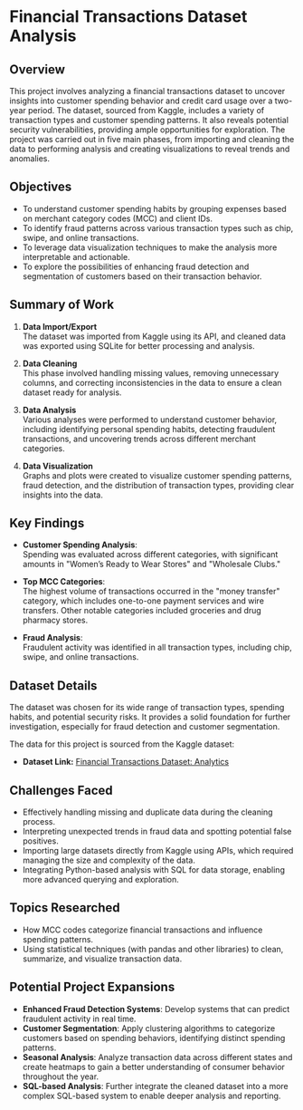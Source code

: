 # Financial Transactions Dataset Analysis

## Overview

This project involves analyzing a financial transactions dataset to uncover insights into customer spending behavior and credit card usage over a two-year period. The dataset, sourced from Kaggle, includes a variety of transaction types and customer spending patterns. It also reveals potential security vulnerabilities, providing ample opportunities for exploration. The project was carried out in five main phases, from importing and cleaning the data to performing analysis and creating visualizations to reveal trends and anomalies.

## Objectives

- To understand customer spending habits by grouping expenses based on merchant category codes (MCC) and client IDs.
- To identify fraud patterns across various transaction types such as chip, swipe, and online transactions.
- To leverage data visualization techniques to make the analysis more interpretable and actionable.
- To explore the possibilities of enhancing fraud detection and segmentation of customers based on their transaction behavior.

## Summary of Work

1. **Data Import/Export**  
   The dataset was imported from Kaggle using its API, and cleaned data was exported using SQLite for better processing and analysis.
   
2. **Data Cleaning**  
   This phase involved handling missing values, removing unnecessary columns, and correcting inconsistencies in the data to ensure a clean dataset ready for analysis.
   
3. **Data Analysis**  
   Various analyses were performed to understand customer behavior, including identifying personal spending habits, detecting fraudulent transactions, and uncovering trends across different merchant categories.
   
4. **Data Visualization**  
   Graphs and plots were created to visualize customer spending patterns, fraud detection, and the distribution of transaction types, providing clear insights into the data.

## Key Findings

- **Customer Spending Analysis**:  
  Spending was evaluated across different categories, with significant amounts in "Women’s Ready to Wear Stores" and "Wholesale Clubs."
  
- **Top MCC Categories**:  
  The highest volume of transactions occurred in the "money transfer" category, which includes one-to-one payment services and wire transfers. Other notable categories included groceries and drug pharmacy stores.
  
- **Fraud Analysis**:  
  Fraudulent activity was identified in all transaction types, including chip, swipe, and online transactions.

## Dataset Details

The dataset was chosen for its wide range of transaction types, spending habits, and potential security risks. It provides a solid foundation for further investigation, especially for fraud detection and customer segmentation.

The data for this project is sourced from the Kaggle dataset:

- **Dataset Link:** [Financial Transactions Dataset: Analytics](https://www.kaggle.com/datasets/computingvictor/transactions-fraud-datasets/data)

## Challenges Faced

- Effectively handling missing and duplicate data during the cleaning process.
- Interpreting unexpected trends in fraud data and spotting potential false positives.
- Importing large datasets directly from Kaggle using APIs, which required managing the size and complexity of the data.
- Integrating Python-based analysis with SQL for data storage, enabling more advanced querying and exploration.

## Topics Researched

- How MCC codes categorize financial transactions and influence spending patterns.
- Using statistical techniques (with pandas and other libraries) to clean, summarize, and visualize transaction data.

## Potential Project Expansions

- **Enhanced Fraud Detection Systems**: Develop systems that can predict fraudulent activity in real time.
- **Customer Segmentation**: Apply clustering algorithms to categorize customers based on spending behaviors, identifying distinct spending patterns.
- **Seasonal Analysis**: Analyze transaction data across different states and create heatmaps to gain a better understanding of consumer behavior throughout the year.
- **SQL-based Analysis**: Further integrate the cleaned dataset into a more complex SQL-based system to enable deeper analysis and reporting.

